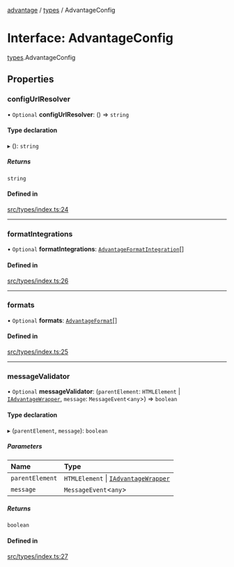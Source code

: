 [advantage](../index.md) / [types](../modules/types.md) / AdvantageConfig

# Interface: AdvantageConfig

[types](../modules/types.md).AdvantageConfig

## Properties

### configUrlResolver

• `Optional` **configUrlResolver**: () => `string`

#### Type declaration

▸ (): `string`

##### Returns

`string`

#### Defined in

[src/types/index.ts:24](https://github.com/madington/advantage/blob/f77afb014e4b90bd97f523eef94e5426a293c8c5/src/types/index.ts#L24)

___

### formatIntegrations

• `Optional` **formatIntegrations**: [`AdvantageFormatIntegration`](types.AdvantageFormatIntegration.md)[]

#### Defined in

[src/types/index.ts:26](https://github.com/madington/advantage/blob/f77afb014e4b90bd97f523eef94e5426a293c8c5/src/types/index.ts#L26)

___

### formats

• `Optional` **formats**: [`AdvantageFormat`](types.AdvantageFormat.md)[]

#### Defined in

[src/types/index.ts:25](https://github.com/madington/advantage/blob/f77afb014e4b90bd97f523eef94e5426a293c8c5/src/types/index.ts#L25)

___

### messageValidator

• `Optional` **messageValidator**: (`parentElement`: `HTMLElement` \| [`IAdvantageWrapper`](types.IAdvantageWrapper.md), `message`: `MessageEvent`\<`any`\>) => `boolean`

#### Type declaration

▸ (`parentElement`, `message`): `boolean`

##### Parameters

| Name | Type |
| :------ | :------ |
| `parentElement` | `HTMLElement` \| [`IAdvantageWrapper`](types.IAdvantageWrapper.md) |
| `message` | `MessageEvent`\<`any`\> |

##### Returns

`boolean`

#### Defined in

[src/types/index.ts:27](https://github.com/madington/advantage/blob/f77afb014e4b90bd97f523eef94e5426a293c8c5/src/types/index.ts#L27)

